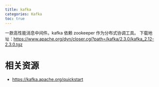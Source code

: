 ```yaml
---
title: kafka
categories: Kafka
toc: true
---
```


一款高性能消息中间件。kafka 依赖 zookeeper 作为分布式协调工具。
下载地址：https://www.apache.org/dyn/closer.cgi?path=/kafka/2.3.0/kafka_2.12-2.3.0.tgz

# 相关资源
- https://kafka.apache.org/quickstart
